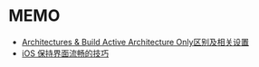 # MEMO
* [Architectures & Build Active Architecture Only区别及相关设置](http://foggry.com/blog/2014/05/09/xcodeshe-zhi-xiang-zhi-architectureshe-valid-architectures/)
* [iOS 保持界面流畅的技巧](http://blog.ibireme.com/2015/11/12/smooth_user_interfaces_for_ios/)
